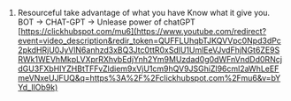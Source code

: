 1. Resourceful
take advantage of what you have
Know what it give you.
BOT -> CHAT-GPT -> Unlease power of chatGPT
	[https://clickhubspot.com/mu6](https://www.youtube.com/redirect?event=video_description&redir_token=QUFFLUhqbTJKQVVpc0Npd3dPc2pkdHRjU0JyVlN6anhzd3xBQ3Jtc0ttR0xSdlU1UmlEeVJvdFhjNGt6ZE9SRWk1WEVhMkpLVXprRXhvbEdjYnh2Ym9MUzdad0g0dWFnVndDd0RNcjdGU3FXbHlYZHBtTFFvZldiem9xVjU1cm9hQV9JSGhiZl96cml2aWhLeEFmeVNxeUJFUQ&q=https%3A%2F%2Fclickhubspot.com%2Fmu6&v=bYYd_IlOb9k)



